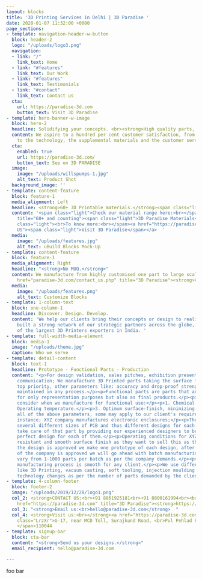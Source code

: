 ```yaml
---
layout: blocks
title: '3D Printing Services in Delhi | 3D Paradise '
date: 2020-01-07 11:32:00 +0000
page_sections:
- template: navigation-header-w-button
  block: header-2
  logo: "/uploads/logo3.png"
  navigation:
  - link: "/"
    link_text: Home
  - link: "#features"
    link_text: Our Work
  - link: "#features"
    link_text: Testimonials
  - link: "#contact"
    link_text: Contact us
  cta:
    url: https://paradise-3d.com
    button_text: Visit 3D Paradise
- template: hero-banner-w-image
  block: hero-2
  headline: Solidifying your concepts. <br><strong>High quality parts, DELIVERED.</strong>
  content: We aspire to a hundred per cent customer satisfaction, from machines themselves
    to the technology, the supplemental materials and the customer service.
  cta:
    enabled: true
    url: https://paradise-3d.com/
    button_text: See on 3D PARADISE
  image:
    image: "/uploads/willspumps-1.jpg"
    alt_text: Product Shot
  background_image: ''
- template: content-feature
  block: feature-1
  media_alignment: Left
  headline: <strong>60+ 3D Printable materials.</strong><span class="light"><br></span>
  content: '<span class="light">Check our material range here:<br></span><a href="https://paradise-3d.com/materials.php"
    title="60+ and counting"><span class="light">3D Paradise Materials</span></a><span
    class="light"><br>To know more:<br></span><a href="https://paradise-3d.com" title="Contact
    US"><span class="light">Visit 3D Paradise</span></a>  '
  media:
    image: "/uploads/features.jpg"
    alt_text: uBuild Blocks Mock-Up
- template: content-feature
  block: feature-1
  media_alignment: Right
  headline: "<strong>No MOQ.</strong>"
  content: We manufacture from highly customised one part to large scale production.<br><a
    href="paradise-3d.com/contact_us.php" title="3D Paradise"><strong>Visit 3D Paradise</strong></a>
  media:
    image: "/uploads/features.png"
    alt_text: Customize Blocks
- template: 1-column-text
  block: one-column-1
  headline: Discover. Design. Develop.
  content: 'We help our clients bring their concepts or design to reality.<br>Having
    built a strong network of our strategic partners across the globe, We are one
    of the largest 3D Printers exporters in India. '
- template: full-width-media-element
  block: media-1
  image: "/uploads/theme.jpg"
  caption: Who we serve
- template: detail-content
  block: text-1
  headline: Prototype - Functional Parts - Production
  content: "<p>For design validation, sales pitches, exhibition presentation, investor/client
    communication; We manufacture 3D Printed parts taking the surface finish as our
    top priority, other parameters like: accuracy and drop-proof strength are always
    maintained in any process.</p><p>Functional parts are parts that are used not
    for only representation purposes but also as final products.</p><p> Things we
    consider when we manufacture for functional use:</p><p>1. Chemical resistant.</p><p>2.
    Operating temperature.</p><p>3. Optimum surface-finish, minimizing friction.</p><p></p><p>From
    all of the above parameters, some may apply to our client's requirement.</p><p>for
    instance; XYZ company manufactures electronic enclosures;</p><p>The company has
    several different sizes of PCB and thus different designs for each of them.</p><p>We
    take care of that part by providing our experienced designers to brainstorm the
    perfect design for each of them.</p><p>Operating conditions for XYZ is 90°C heat
    resistant and smooth surface finish as they want to sell this as their product.</p><p>After
    the design is approved we make one prototype of each design, after the prototype
    of the company is approved we will go ahead with batch manufacturing that can
    vary from 1-1000 parts per batch as per the company demands.</p><p>Our on-demand
    manufacturing process is smooth for any client.</p><p>We use different technologies
    like 3D Printing, vacuum casting, soft tooling, injection moulding etc</p><p>Our
    technology changes as per the number of parts demanded by the client.</p>"
- template: 4-column-footer
  block: footer-2
  image: "/uploads/2019/12/28/logo1.png"
  col_2: <strong>CONTACT US:<br>+91 8861925181<br>+91 8800161994<br><br></strong><a
    href="https://paradise-3d.com" title="3D Paradise"><strong>https://paradise-3d.com</strong></a>
  col_3: "<strong>Email us:<br>hello@paradise-3d.com</strong>  "
  col_4: <strong>Visit us:<br></strong><a href="https://paradise-3d.com" title="https://paradise-3d.com"><strong>https://paradise-3d.com</strong></a>  <br><span
    class="LrzXr">G-17, near MCD Toll, Surajkund Road, <br>Pul Pehlad Pur, New Delhi,
    </span>110044
- template: signup-bar
  block: cta-bar
  content: "<strong>Send us your designs.</strong>"
  email_recipient: hello@paradise-3d.com

---
```

foo bar